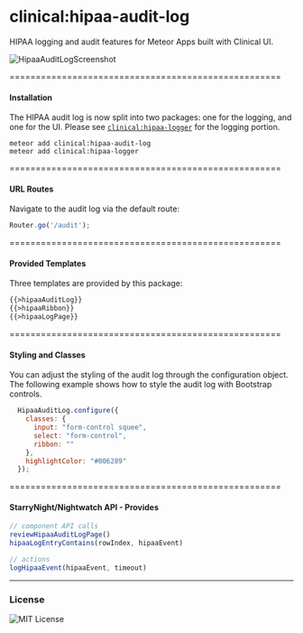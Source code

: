 clinical:hipaa-audit-log
====================================================

HIPAA logging and audit features for Meteor Apps built with Clinical UI.

![HipaaAuditLogScreenshot](https://raw.githubusercontent.com/awatson1978/clinical-hipaa-audit-log/master/screenshots/auditlog.png)

====================================================
#### Installation

The HIPAA audit log is now split into two packages:  one for the logging, and one for the UI.  Please see [``clinical:hipaa-logger``](https://github.com/clinical-meteor/hipaa-logger) for the logging portion.

````
meteor add clinical:hipaa-audit-log
meteor add clinical:hipaa-logger
````

====================================================
#### URL Routes

Navigate to the audit log via the default route:

````js
Router.go('/audit');
````

====================================================
#### Provided Templates

Three templates are provided by this package:

````html
{{>hipaaAuditLog}}
{{>hipaaRibbon}}
{{>hipaaLogPage}}
````

====================================================
#### Styling and Classes

You can adjust the styling of the audit log through the configuration object.  The following example shows how to style the audit log with Bootstrap controls.

````js
  HipaaAuditLog.configure({
    classes: {
      input: "form-control squee",
      select: "form-control",
      ribbon: ""
    },
    highlightColor: "#006289"
  });
````


====================================================
#### StarryNight/Nightwatch API - Provides

````js
// component API calls
reviewHipaaAuditLogPage()
hipaaLogEntryContains(rowIndex, hipaaEvent)

// actions
logHipaaEvent(hipaaEvent, timeout)
````


------------------------
### License

![MIT License](https://img.shields.io/badge/license-MIT-blue.svg)
